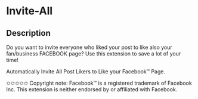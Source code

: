 # Invite-All


## Description

Do you want to invite everyone who liked your post to like also your fan/business FACEBOOK page? Use this extension to save a lot of your time! 

Automatically Invite All Post Likers to Like your Facebook™ Page.

✩✩✩✩✩
Copyright note: Facebook™ is a registered trademark of Facebook Inc. This extension is neither endorsed by or affiliated with Facebook.
